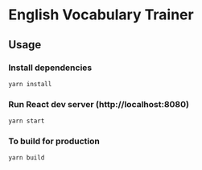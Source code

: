 # English Vocabulary Trainer

## Usage

### Install dependencies

```
yarn install
```

### Run React dev server (http://localhost:8080)

```
yarn start
```

### To build for production

```
yarn build
```
